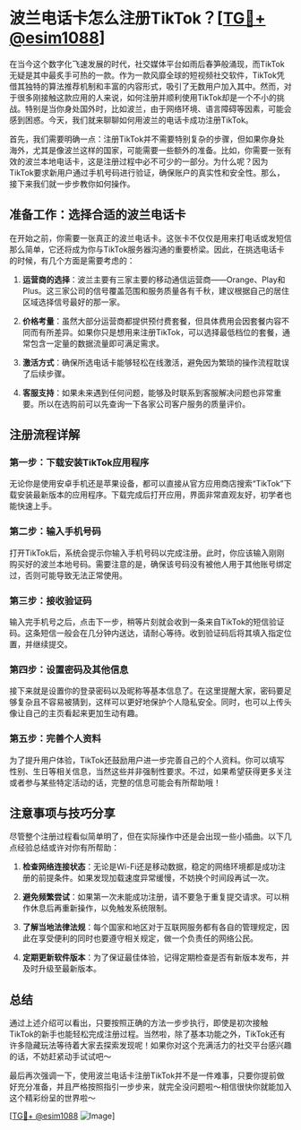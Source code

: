 # 波兰电话卡怎么注册TikTok？[[TG💪+ @esim1088](https://t.me/s/esim1088)]

在当今这个数字化飞速发展的时代，社交媒体平台如雨后春笋般涌现，而TikTok无疑是其中最炙手可热的一款。作为一款风靡全球的短视频社交软件，TikTok凭借其独特的算法推荐机制和丰富的内容形式，吸引了无数用户加入其中。然而，对于很多刚接触这款应用的人来说，如何注册并顺利使用TikTok却是一个不小的挑战。特别是当你身处国外时，比如波兰，由于网络环境、语言障碍等因素，可能会感到困惑。今天，我们就来聊聊如何用波兰的电话卡成功注册TikTok。

首先，我们需要明确一点：注册TikTok并不需要特别复杂的步骤，但如果你身处海外，尤其是像波兰这样的国家，可能需要一些额外的准备。比如，你需要一张有效的波兰本地电话卡，这是注册过程中必不可少的一部分。为什么呢？因为TikTok要求新用户通过手机号码进行验证，确保账户的真实性和安全性。那么，接下来我们就一步步教你如何操作。

## 准备工作：选择合适的波兰电话卡

在开始之前，你需要一张真正的波兰电话卡。这张卡不仅仅是用来打电话或发短信那么简单，它还将成为你与TikTok服务器沟通的重要桥梁。因此，在挑选电话卡的时候，有几个方面是需要考虑的：

1. **运营商的选择**：波兰主要有三家主要的移动通信运营商——Orange、Play和Plus。这三家公司的信号覆盖范围和服务质量各有千秋，建议根据自己的居住区域选择信号最好的那一家。
   
2. **价格考量**：虽然大部分运营商都提供预付费套餐，但具体费用会因套餐内容不同而有所差异。如果你只是想用来注册TikTok，可以选择最低档位的套餐，通常包含一定量的数据流量即可满足需求。

3. **激活方式**：确保所选电话卡能够轻松在线激活，避免因为繁琐的操作流程耽误了后续步骤。

4. **客服支持**：如果未来遇到任何问题，能够及时联系到客服解决问题也非常重要。所以在选购前可以先查询一下各家公司客户服务的质量评价。

## 注册流程详解

### 第一步：下载安装TikTok应用程序

无论你是使用安卓手机还是苹果设备，都可以直接从官方应用商店搜索“TikTok”下载安装最新版本的应用程序。下载完成后打开应用，界面非常直观友好，初学者也能快速上手。

### 第二步：输入手机号码

打开TikTok后，系统会提示你输入手机号码以完成注册。此时，你应该输入刚刚购买好的波兰本地号码。需要注意的是，确保该号码没有被他人用于其他账号绑定过，否则可能导致无法正常使用。

### 第三步：接收验证码

输入完手机号之后，点击下一步，稍等片刻就会收到一条来自TikTok的短信验证码。这条短信一般会在几分钟内送达，请耐心等待。收到验证码后将其填入指定位置，并继续提交。

### 第四步：设置密码及其他信息

接下来就是设置你的登录密码以及昵称等基本信息了。在这里提醒大家，密码要足够复杂且不容易被猜到，这样可以更好地保护个人隐私安全。同时，也可以上传头像让自己的主页看起来更加生动有趣。

### 第五步：完善个人资料

为了提升用户体验，TikTok还鼓励用户进一步完善自己的个人资料。你可以填写性别、生日等相关信息，当然这些并非强制性要求。不过，如果希望获得更多关注或者参与某些特定活动的话，完整的信息可能会有所帮助哦！

## 注意事项与技巧分享

尽管整个注册过程看似简单明了，但在实际操作中还是会出现一些小插曲。以下几点经验总结或许对你有所帮助：

1. **检查网络连接状态**：无论是Wi-Fi还是移动数据，稳定的网络环境都是成功注册的前提条件。如果发现加载速度异常缓慢，不妨换个时间段再试一次。

2. **避免频繁尝试**：如果第一次未能成功注册，请不要急于重复提交请求。可以稍作休息后再重新操作，以免触发系统限制。

3. **了解当地法律法规**：每个国家和地区对于互联网服务都有各自的管理规定，因此在享受便利的同时也要遵守相关规定，做一个负责任的网络公民。

4. **定期更新软件版本**：为了保证最佳体验，记得定期检查是否有新版本发布，并及时升级至最新版本。

## 总结

通过上述介绍可以看出，只要按照正确的方法一步步执行，即使是初次接触TikTok的新手也能轻松完成注册过程。当然啦，除了基本功能之外，TikTok还有许多隐藏玩法等待着大家去探索发现呢！如果你对这个充满活力的社交平台感兴趣的话，不妨赶紧动手试试吧～

最后再次强调一下，使用波兰电话卡注册TikTok并不是一件难事，只要你提前做好充分准备，并且严格按照指引一步步来，就完全没问题啦～相信很快你就能加入这个精彩纷呈的世界啦～

[[TG💪+ @esim1088](https://t.me/s/esim1088) ![Image](https://i.postimg.cc/4NQfJmqS/Snipaste-2025-05-13-00-14-12.png)]